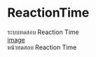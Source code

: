 # ReactionTime
ระบบทดสอบ Reaction Time\
[image](https://github.com/Mishief76/ReactionTime/assets/51311273/105125c1-8092-44c6-90a3-15fa5d2ac3ee)\
หน้าทดสอบ Reaction Time
